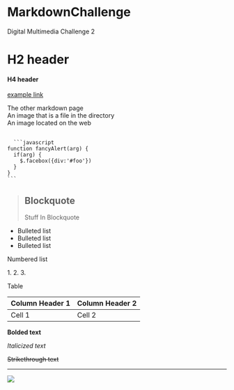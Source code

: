 # MarkdownChallenge
Digital Multimedia Challenge 2


# H2 header  
#### H4 header  
[example link]("http://www.etymonline.com/ "My favorite website")

The other markdown page  
An image that is a file in the directory  
An image located on the web  

<div class="highlighter-rouge">
<div class="highlight">
  <pre class="highlight">
  <code>
  ```javascript
function fancyAlert(arg) {
  if(arg) {
    $.facebox({div:'#foo'})
  }
}
```
</code></pre></div></div>


> ## Blockquote  
>Stuff
>In
>Blockquote

* Bulleted list
* Bulleted list
* Bulleted list

<p>Numbered list</p>
1.
2.
3.


Table
<table>
  <thead>
    <tr>
      <th>Column Header 1</th>
      <th>Column Header 2</th>
   </tr>
 </thead>
 <tbody>
   <tr>
     <td>
     Cell 1</td>
   <td>Cell 2</td>
   </tr>
  </tbody>
 </table>
<p><strong>Bolded text</strong></p>
<p><em>Italicized text</em></p>
<p><del>Strikethrough text</del></p>

<hr>

![](http://commonmark.org/help/images/favicon.png)

